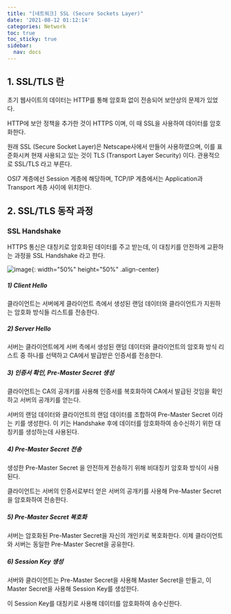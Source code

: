 ```yaml
---
title: "[네트워크] SSL (Secure Sockets Layer)"
date: '2021-08-12 01:12:14'
categories: Network
toc: true
toc_sticky: true
sidebar:
  nav: docs
---
```


## 1. SSL/TLS 란

초기 웹사이트의 데이터는 HTTP를 통해 암호화 없이 전송되어 보안상의 문제가 있었다.

HTTP에 보안 정책을 추가한 것이 HTTPS 이며, 이 때 SSL을 사용하여 데이터를 암호화한다.

원래 SSL (Secure Socket Layer)은 Netscape사에서 만들어 사용하였으며, 이를 표준화시켜 현재 사용되고 있는 것이 TLS (Transport Layer Security) 이다. 관용적으로 SSL/TLS 라고 부른다.

OSI7 계층에선 Session 계층에 해당하며, TCP/IP 계층에서는 Application과 Transport 계층 사이에 위치한다.



## 2. SSL/TLS 동작 과정

### SSL Handshake

HTTPS 통신은 대칭키로 암호화된 데이터를 주고 받는데, 이 대칭키를 안전하게 교환하는 과정을 SSL Handshake 라고 한다.



![image](https://user-images.githubusercontent.com/60495897/129066281-eee300d0-9e1b-4d8c-b2aa-15689474ccaf.png){: width="50%" height="50%" .align-center}

##### 1) Client Hello

클라이언트는 서버에게 클라이언트 측에서 생성된 랜덤 데이터와 클라이언트가 지원하는 암호화 방식들 리스트를 전송한다.



##### 2) Server Hello

서버는 클라이언트에게 서버 측에서 생성된 랜덤 데이터와 클라이언트의 암호화 방식 리스트 중 하나를 선택하고 CA에서 발급받은 인증서를 전송한다.



##### 3) 인증서 확인, Pre-Master Secret 생성

클라이언트는 CA의 공개키를 사용해 인증서를 복호화하여 CA에서 발급된 것임을 확인하고 서버의 공개키를 얻는다.

서버의 랜덤 데이터와 클라이언트의 랜덤 데이터를 조합하여 Pre-Master Secret 이라는 키를 생성한다. 이 키는 Handshake 후에 데이터를 암호화하여 송수신하기 위한 대칭키를 생성하는데 사용된다.



##### 4) Pre-Master Secret 전송

생성한 Pre-Master Secret 을 안전하게 전송하기 위해 비대칭키 암호화 방식이 사용된다. 

클라이언트는 서버의 인증서로부터 얻은 서버의 공개키를 사용해 Pre-Master Secret을 암호화하여 전송한다.



##### 5) Pre-Master Secret 복호화

서버는 암호화된 Pre-Master Secret을 자신의 개인키로 복호화한다. 이제 클라이언트와 서버는 동일한 Pre-Master Secret을 공유한다.



##### 6) Session Key 생성

서버와 클라이언트는 Pre-Master Secret을 사용해 Master Secret을 만들고, 이 Master Secret을 사용해 Session Key를 생성한다. 

이 Session Key를 대칭키로 사용해 데이터를 암호화하여 송수신한다.